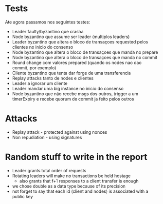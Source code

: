 # Tests
Ate agora passamos nos seguintes testes:
- Leader faulty/byzantino que crasha
- Node byzantino que assume ser leader (multiplos leaders)
- Leader byzantino que altera o bloco de transaçoes requested pelos clientes no inicio do consenso
- Node byzantino que altera o bloco de transaçoes que manda no prepare
- Node byzantino que altera o bloco de transaçoes que manda no commit
- Round change com valores prepared (quando os nodes nao dao commit, por exemplo)
- Cliente byzantino que tenta dar forge de uma transferencia
- Replay attacks tanto de nodes e clientes
- Leader a ignorar um cliente
- Leader mandar uma big instance no inicio do consenso
- Node byzantino que não recebe msgs dos outros, trigger a um timerExpiry e recebe quorum de commit ja feito pelos outros

# Attacks
- Replay attack - protected against using nonces
- Non repudiation - using signatures

# Random stuff to write in the report
- Leader grants total order of requests
- Rotating leaders will make no transactions be held hostage
  - also grants that f+1 responses to a client transfer is enough
- we chose double as a data type because of its precision
- not forget to say that each id (client and nodes) is associated with a public key